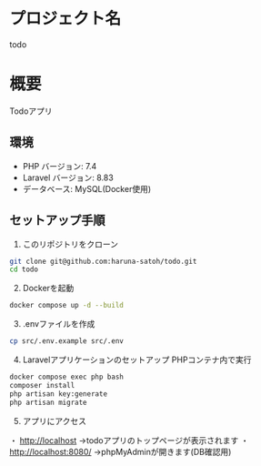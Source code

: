 # プロジェクト名

todo

# 概要

Todoアプリ

## 環境
- PHP バージョン: 7.4
- Laravel バージョン: 8.83
- データベース: MySQL(Docker使用)

## セットアップ手順

1. このリポジトリをクローン
```bash
git clone git@github.com:haruna-satoh/todo.git
cd todo
```

2. Dockerを起動
```bash
docker compose up -d --build
```

3. .envファイルを作成
```bash
cp src/.env.example src/.env
```

4. Laravelアプリケーションのセットアップ
PHPコンテナ内で実行
```bash
docker compose exec php bash
composer install
php artisan key:generate
php artisan migrate
```

5. アプリにアクセス

・ [http://localhost](http://localhost)
    →todoアプリのトップページが表示されます
・　[http://localhost:8080/](http://localhost:8080/)
    →phpMyAdminが開きます(DB確認用)